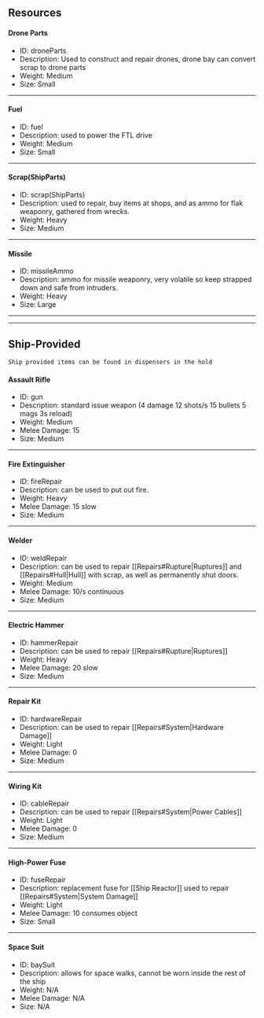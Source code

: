 ## Resources
#### Drone Parts
- ID: droneParts
- Description: Used to construct and repair drones, drone bay can convert scrap to drone parts
- Weight: Medium
- Size: Small

-------------
#### Fuel
- ID: fuel
- Description: used to power the FTL drive
- Weight: Medium
- Size: Small

-------------
#### Scrap(ShipParts)
- ID: scrap(ShipParts)
- Description: used to repair, buy items at shops, and as ammo for flak weaponry, gathered from wrecks. 
- Weight: Heavy
- Size: Medium

--------
#### Missile
- ID: missileAmmo
- Description: ammo for missile weaponry, very volatile so keep strapped down and safe from intruders.
- Weight: Heavy
- Size: Large

----------------
-----------
## Ship-Provided
	Ship provided items can be found in dispensers in the hold

#### Assault Rifle
- ID: gun
- Description: standard issue weapon (4 damage 12 shots/s 15 bullets 5 mags 3s reload)
- Weight: Medium 
- Melee Damage: 15
- Size: Medium

-------------
#### Fire Extinguisher
- ID: fireRepair 
- Description: can be used to put out fire.
- Weight: Heavy
- Melee Damage: 15 slow 
- Size: Medium

------------
#### Welder
- ID: weldRepair
- Description: can be used to repair [[Repairs#Rupture|Ruptures]] and [[Repairs#Hull|Hull]] with scrap, as well as permanently shut doors.
- Weight: Medium 
- Melee Damage: 10/s continuous 
- Size: Medium

------------
#### Electric Hammer
- ID: hammerRepair 
- Description: can be used to repair [[Repairs#Rupture|Ruptures]]
- Weight: Heavy
- Melee Damage: 20 slow
- Size: Medium

--------------
#### Repair Kit
- ID: hardwareRepair
- Description: can be used to repair [[Repairs#System|Hardware Damage]]
- Weight: Light
- Melee Damage: 0
- Size: Medium

----------
#### Wiring Kit
- ID: cableRepair
- Description: can be used to repair [[Repairs#System|Power Cables]]
- Weight: Light
- Melee Damage: 0 
- Size: Medium

--------
#### High-Power Fuse
- ID: fuseRepair 
- Description: replacement fuse for [[Ship Reactor]] used to repair [[Repairs#System|System Damage]]
- Weight: Light
- Melee Damage: 10 consumes object
- Size: Small

----------
#### Space Suit
- ID: baySuit
- Description: allows for space walks, cannot be worn inside the rest of the ship
- Weight: N/A
- Melee Damage: N/A
- Size: N/A
